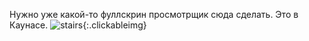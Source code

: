 ---
---
Нужно уже какой-то фуллскрин просмотрщик сюда сделать. Это в Каунасе.
![stairs]({{site.url}}/assets/images/stairs.jpg){:.clickableimg}
